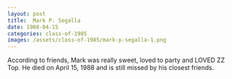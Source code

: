 ```yaml
---
layout: post
title:  Mark P. Segalla
date: 1988-04-15
categories: class-of-1985
images: /assets/class-of-1985/mark-p-segalla-1.png
---
```

According to friends, Mark was really sweet, loved to party and LOVED ZZ Top. He died on April 15, 1988 and is still missed by his closest friends.
